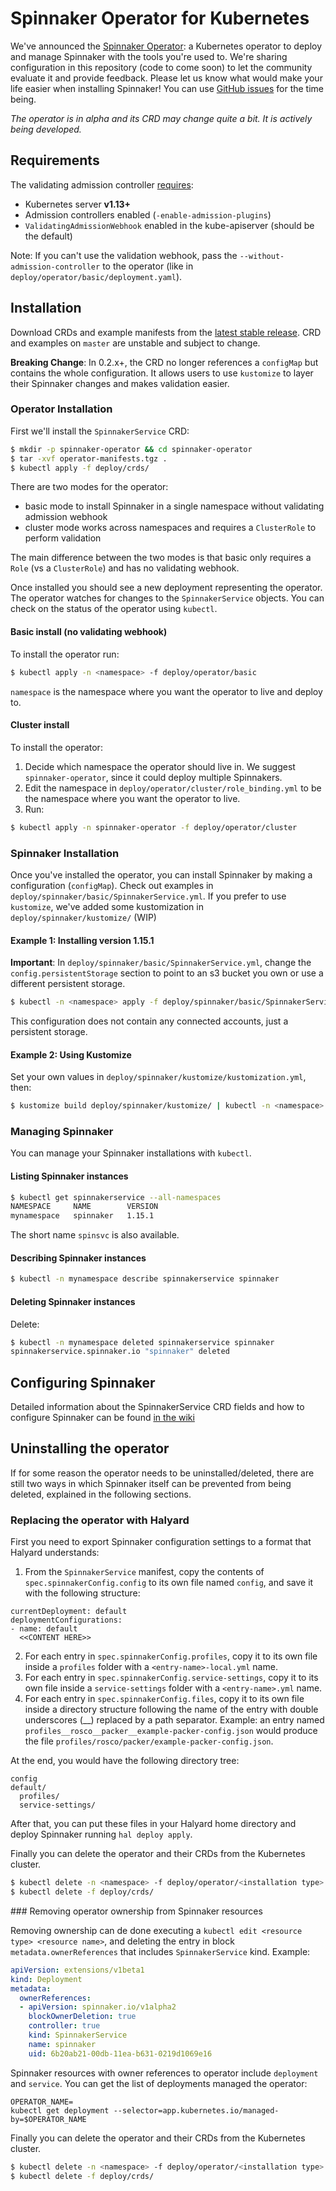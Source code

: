# Spinnaker Operator for Kubernetes

We've announced the [Spinnaker Operator](https://blog.armory.io/spinnaker-operator/): a Kubernetes operator to deploy and manage Spinnaker with the tools you're used to. We're sharing configuration in this repository (code to come soon) to let the community evaluate it and provide feedback. 
Please let us know what would make your life easier when installing Spinnaker! You can use [GitHub issues](https://github.com/armory/spinnaker-operator/issues) for the time being.

*The operator is in alpha and its CRD may change quite a bit. It is actively being developed.*

## Requirements
The validating admission controller [requires](https://kubernetes.io/docs/reference/access-authn-authz/extensible-admission-controllers/#prerequisites):
- Kubernetes server **v1.13+**
- Admission controllers enabled (`-enable-admission-plugins`)
- `ValidatingAdmissionWebhook` enabled in the kube-apiserver (should be the default)

Note: If you can't use the validation webhook, pass the `--without-admission-controller` to the operator (like in `deploy/operator/basic/deployment.yaml`).

## Installation
Download CRDs and example manifests from the [latest stable release](https://github.com/armory/spinnaker-operator/releases).
CRD and examples on `master` are unstable and subject to change.

**Breaking Change**: In 0.2.x+, the CRD no longer references a `configMap` but contains the whole configuration. 
It allows users to use `kustomize` to layer their Spinnaker changes and makes validation easier.    

### Operator Installation

First we'll install the `SpinnakerService` CRD:

```bash
$ mkdir -p spinnaker-operator && cd spinnaker-operator
$ tar -xvf operator-manifests.tgz .
$ kubectl apply -f deploy/crds/
```

There are two modes for the operator:
- basic mode to install Spinnaker in a single namespace without validating admission webhook
- cluster mode works across namespaces and requires a `ClusterRole` to perform validation

The main difference between the two modes is that basic only requires a `Role` (vs a `ClusterRole`) and has no validating webhook.

Once installed you should see a new deployment representing the operator. The operator watches for changes to the `SpinnakerService` objects. You can check on the status of the operator using `kubectl`.

#### Basic install (no validating webhook)
To install the operator run:

```bash
$ kubectl apply -n <namespace> -f deploy/operator/basic
```

`namespace` is the namespace where you want the operator to live and deploy to.

#### Cluster install
To install the operator:
1. Decide which namespace the operator should live in. We suggest `spinnaker-operator`, since it could deploy multiple Spinnakers.
2. Edit the namespace in `deploy/operator/cluster/role_binding.yml` to be the namespace where you want the operator to live.
3. Run:

```bash
$ kubectl apply -n spinnaker-operator -f deploy/operator/cluster
```

### Spinnaker Installation

Once you've installed the operator, you can install Spinnaker by making a configuration (`configMap`). Check out examples in `deploy/spinnaker/basic/SpinnakerService.yml`. If you prefer to use `kustomize`, we've added some kustomization in `deploy/spinnaker/kustomize/` (WIP)


#### Example 1: Installing version 1.15.1

**Important**: In `deploy/spinnaker/basic/SpinnakerService.yml`, change the `config.persistentStorage` section to point to an s3 bucket you own or use a different persistent storage.


```bash
$ kubectl -n <namespace> apply -f deploy/spinnaker/basic/SpinnakerService.yml
```

This configuration does not contain any connected accounts, just a persistent storage.

#### Example 2: Using Kustomize

Set your own values in `deploy/spinnaker/kustomize/kustomization.yml`, then:


```bash
$ kustomize build deploy/spinnaker/kustomize/ | kubectl -n <namespace> apply -f -
```
 

### Managing Spinnaker

You can manage your Spinnaker installations with `kubectl`.

#### Listing Spinnaker instances
```bash
$ kubectl get spinnakerservice --all-namespaces
NAMESPACE     NAME        VERSION
mynamespace   spinnaker   1.15.1
```

The short name `spinsvc` is also available.

#### Describing Spinnaker instances
```bash
$ kubectl -n mynamespace describe spinnakerservice spinnaker
```

#### Deleting Spinnaker instances
Delete:
```bash
$ kubectl -n mynamespace deleted spinnakerservice spinnaker
spinnakerservice.spinnaker.io "spinnaker" deleted
```


## Configuring Spinnaker

Detailed information about the SpinnakerService CRD fields and how to configure Spinnaker can be found [in the wiki](https://github.com/armory/spinnaker-operator/wiki/SpinnakerService-CRD)


## Uninstalling the operator

If for some reason the operator needs to be uninstalled/deleted, there are still two ways in which Spinnaker itself can be prevented from being deleted, explained in the following sections.

### Replacing the operator with Halyard

First you need to export Spinnaker configuration settings to a format that Halyard understands: 
1. From the `SpinnakerService` manifest, copy the contents of `spec.spinnakerConfig.config` to its own file named `config`, and save it with the following structure:
```
currentDeployment: default
deploymentConfigurations:
- name: default
  <<CONTENT HERE>> 
```
2. For each entry in `spec.spinnakerConfig.profiles`, copy it to its own file inside a `profiles` folder with a `<entry-name>-local.yml` name.
3. For each entry in `spec.spinnakerConfig.service-settings`, copy it to its own file inside a `service-settings` folder with a `<entry-name>.yml` name.
4. For each entry in `spec.spinnakerConfig.files`, copy it to its own file inside a directory structure following the name of the entry with double underscores (__) replaced by a path separator. Example: an entry named `profiles__rosco__packer__example-packer-config.json` would produce the file `profiles/rosco/packer/example-packer-config.json`.

At the end, you would have the following directory tree:
```
config
default/
  profiles/
  service-settings/
```

After that, you can put these files in your Halyard home directory and deploy Spinnaker running `hal deploy apply`.

Finally you can delete the operator and their CRDs from the Kubernetes cluster.

```bash
$ kubectl delete -n <namespace> -f deploy/operator/<installation type>
$ kubectl delete -f deploy/crds/
```

### Removing operator ownership from Spinnaker resources

Removing ownership can de done executing a `kubectl edit <resource type> <resource name>`, and deleting the entry in block `metadata.ownerReferences` that includes `SpinnakerService` kind. Example:
```yaml
apiVersion: extensions/v1beta1
kind: Deployment
metadata:
  ownerReferences:
  - apiVersion: spinnaker.io/v1alpha2
    blockOwnerDeletion: true
    controller: true
    kind: SpinnakerService
    name: spinnaker
    uid: 6b20ab21-00db-11ea-b631-0219d1069e16
```
Spinnaker resources with owner references to operator include `deployment` and `service`.
You can get the list of deployments managed the operator:
```
OPERATOR_NAME=
kubectl get deployment --selector=app.kubernetes.io/managed-by=$OPERATOR_NAME
```

Finally you can delete the operator and their CRDs from the Kubernetes cluster.

```bash
$ kubectl delete -n <namespace> -f deploy/operator/<installation type>
$ kubectl delete -f deploy/crds/
```
